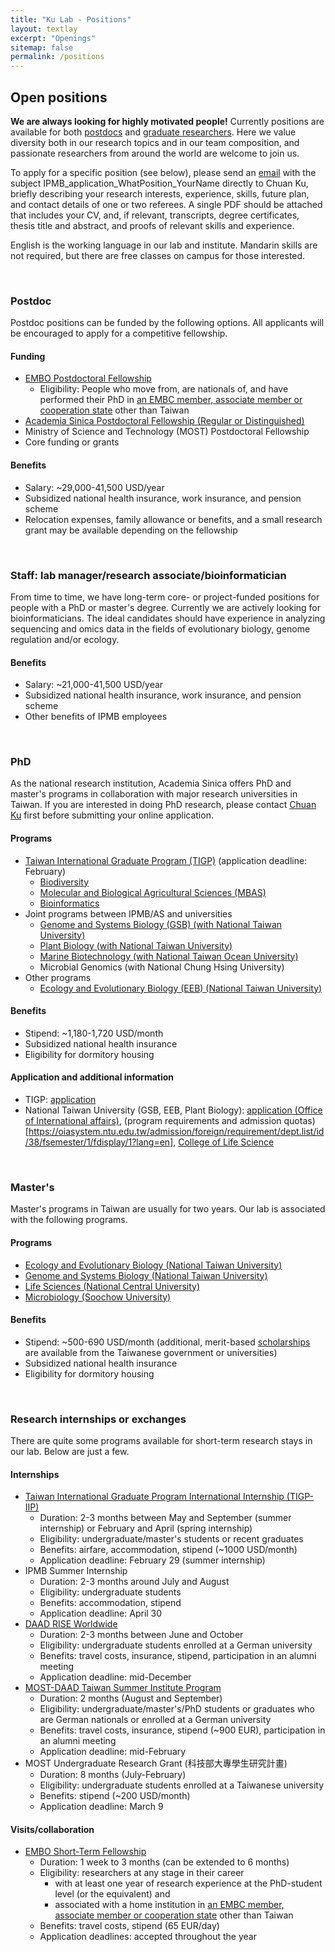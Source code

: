```yaml
---
title: "Ku Lab - Positions"
layout: textlay
excerpt: "Openings"
sitemap: false
permalink: /positions
---
```


## Open positions

**We are always looking for highly motivated people!** Currently positions are available for both <a href='https://chuanku-lab.github.io/kulab/downloads/JobAd_Postdoc.pdf'>postdocs</a> and <a href='https://www.isme-microbes.org/jobs/graduate-positions'>graduate researchers</a>. Here we value diversity both in our research topics and in our team composition, and passionate researchers from around the world are welcome to join us.

To apply for a specific position (see below), please send an [email](mailto:chuanku@gate.sinica.edu.tw) with the subject IPMB_application_WhatPosition_YourName directly to Chuan Ku, briefly describing your research interests, experience, skills, future plan, and contact details of one or two referees. A single PDF should be attached that includes your CV, and, if relevant, transcripts, degree certificates, thesis title and abstract, and proofs of relevant skills and experience.

English is the working language in our lab and institute. Mandarin skills are not required, but there are free classes on campus for those interested.

<br/>

<h3>Postdoc</h3>
Postdoc positions can be funded by the following options. All applicants will be encouraged to apply for a competitive fellowship.

#### Funding
* [EMBO Postdoctoral Fellowship](https://www.embo.org/funding-awards/fellowships/postdoctoral-fellowships)
  * Eligibility: People who move from, are nationals of, and have performed their PhD in [an EMBC member, associate member or cooperation state](https://www.embo.org/about-embo/member-states) other than Taiwan
* [Academia Sinica Postdoctoral Fellowship (Regular or Distinguished)](https://daais.sinica.edu.tw/pages/815)
* Ministry of Science and Technology (MOST) Postdoctoral Fellowship
* Core funding or grants

#### Benefits
* Salary: ~29,000-41,500 USD/year
* Subsidized national health insurance, work insurance, and pension scheme
* Relocation expenses, family allowance or benefits, and a small research grant may be available depending on the fellowship


<br/>


### Staff: lab manager/research associate/bioinformatician
From time to time, we have long-term core- or project-funded positions for people with a PhD or master's degree.
Currently we are actively looking for bioinformaticians. The ideal candidates should have experience in analyzing sequencing and omics data in the fields of evolutionary biology, genome regulation and/or ecology.

#### Benefits
* Salary: ~21,000-41,500 USD/year
* Subsidized national health insurance, work insurance, and pension scheme
* Other benefits of IPMB employees

<br/>


### PhD
As the national research institution, Academia Sinica offers PhD and master's programs in collaboration with major research universities in Taiwan. If you are interested in doing PhD research, please contact [Chuan Ku](mailto:chuanku@gate.sinica.edu.tw) first before submitting your online application.

#### Programs
* [Taiwan International Graduate Program (TIGP)](http://tigp.sinica.edu.tw/) (application deadline: February)
  * [Biodiversity](http://tigp-biodiv.biodiv.tw/)
  * [Molecular and Biological Agricultural Sciences (MBAS)](http://abrc.sinica.edu.tw/mbas/)
  * [Bioinformatics](https://tigpbp.iis.sinica.edu.tw/tigpbio/old/index.html)
* Joint programs between IPMB/AS and universities
  * [Genome and Systems Biology (GSB) (with National Taiwan University)](http://gsb.lifescience.ntu.edu.tw/e-introduction%20.htm)
  * [Plant Biology (with National Taiwan University)](https://www.ntuipb.info/home-eng)
  * [Marine Biotechnology (with National Taiwan Ocean University)](http://www.ddpmb.ntou.edu.tw/bin/home.php)
  * Microbial Genomics (with National Chung Hsing University)
* Other programs
  * [Ecology and Evolutionary Biology (EEB) (National Taiwan University)](https://ecology.lifescience.ntu.edu.tw/doku.php/en/program_phd)

#### Benefits
* Stipend: ~1,180-1,720 USD/month
* Subsidized national health insurance
* Eligibility for dormitory housing

#### Application and additional information
* TIGP: [application](https://tigp.apps.sinica.edu.tw/index.php)
* National Taiwan University (GSB, EEB, Plant Biology): [application (Office of International affairs)](http://oia.ntu.edu.tw/apply-to-ntu), (program requirements and admission quotas)[https://oiasystem.ntu.edu.tw/admission/foreign/requirement/dept.list/id/38/fsemester/1/fdisplay/1?lang=en], [College of Life Science](https://youtu.be/mthyfB0OJR8)

<br/>

### Master's
Master's programs in Taiwan are usually for two years. Our lab is associated with the following programs.

#### Programs
* [Ecology and Evolutionary Biology (National Taiwan University)](https://ecology.lifescience.ntu.edu.tw/doku.php/en/program_master)
* [Genome and Systems Biology (National Taiwan University)](http://gsb.lifescience.ntu.edu.tw/e-introduction%20.htm)
* [Life Sciences (National Central University)](https://nculs.in.ncu.edu.tw/index.php/Index/index.html)
* [Microbiology (Soochow University)](http://microbiology.scu.edu.tw/nexus/)

#### Benefits
* Stipend: ~500-690 USD/month (additional, merit-based [scholarships](https://oia.ntu.edu.tw/study-at-ntu/degree-student/scholarships/scholarships-for-prospective-students) are available from the Taiwanese government or universities)
* Subsidized national health insurance
* Eligibility for dormitory housing

<br/>

### Research internships or exchanges
There are quite some programs available for short-term research stays in our lab. Below are just a few.

#### Internships
* [Taiwan International Graduate Program International Internship (TIGP-IIP)](https://tigpsip.apps.sinica.edu.tw/index.php)
  * Duration: 2-3 months between May and September (summer internship) or February and April (spring internship)
  * Eligibility: undergraduate/master's students or recent graduates
  * Benefits: airfare, accommodation, stipend (~1000 USD/month)
  * Application deadline: February 29 (summer internship)
* IPMB Summer Internship
  * Duration: 2-3 months around July and August
  * Eligibility: undergraduate students
  * Benefits: accommodation, stipend
  * Application deadline: April 30
* [DAAD RISE Worldwide](https://www.daad.de/rise/en/rise-worldwide/)
  * Duration: 2-3 months between June and October
  * Eligibility: undergraduate students enrolled at a German university
  * Benefits: travel costs, insurance, stipend, participation in an alumni meeting
  * Application deadline: mid-December
* [MOST-DAAD Taiwan Summer Institute Program](https://www2.daad.de/ausland/studieren/stipendium/de/70-stipendien-finden-und-bewerben/?status=3&target=103&subjectGrps=&intention=&daad=&q=&page=5&detail=50745820)
  * Duration: 2 months (August and September)
  * Eligibility: undergraduate/master's/PhD students or graduates who are German nationals or enrolled at a German university
  * Benefits: travel costs, insurance, stipend (~900 EUR), participation in an alumni meeting
  * Application deadline: mid-February
* MOST Undergraduate Research Grant (科技部大專學生研究計畫)
    * Duration: 8 months (July-February)
    * Eligibility: undergraduate students enrolled at a Taiwanese university
    * Benefits: stipend (~200 USD/month)
    * Application deadline: March 9

#### Visits/collaboration
* [EMBO Short-Term Fellowship](https://www.embo.org/funding-awards/fellowships/short-term-fellowships)
  * Duration: 1 week to 3 months (can be extended to 6 months)
  * Eligibility: researchers at any stage in their career
    * with at least one year of research experience at the PhD-student level (or the equivalent) and
    * associated with a home institution in [an EMBC member, associate member or cooperation state](https://www.embo.org/about-embo/member-states) other than Taiwan
  * Benefits: travel costs, stipend (65 EUR/day)
  * Application deadlines: accepted throughout the year

<br/>
